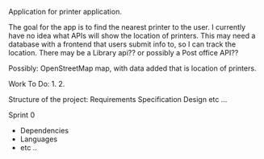 
Application for printer application.

The goal for the app is to find the nearest printer to the user.
I currently have no idea what APIs will show the location of printers.
This may need a database with a frontend that users submit info to, so I can track the location.
There may be a Library api?? or possibly a Post office API??

Possibly:
OpenStreetMap map, with data added that is location of printers.

Work To Do:
1.
2.


Structure of the project:
Requirements
Specification
Design
etc ...


Sprint 0
- Dependencies
- Languages
- etc ..
